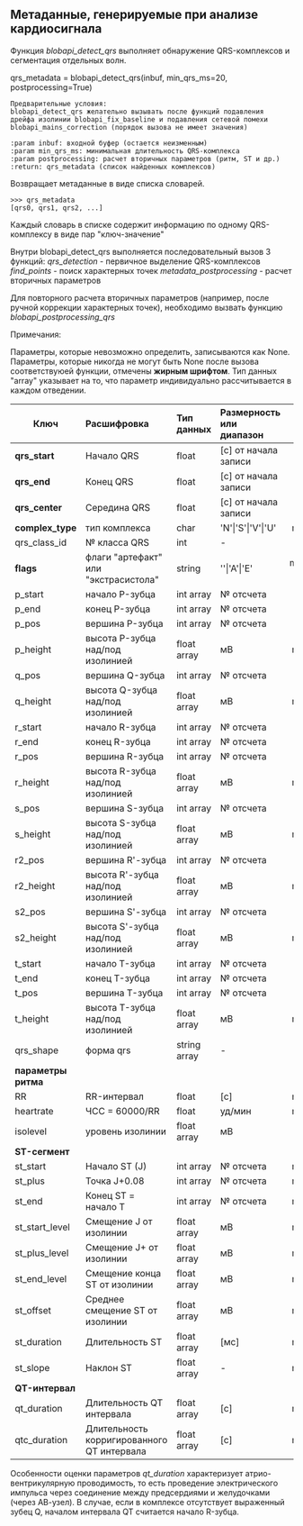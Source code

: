 ## Метаданные, генерируемые при анализе кардиосигнала

Функция *blobapi_detect_qrs* выполняет обнаружение QRS-комплексов и сегментация отдельных волн.

qrs_metadata = blobapi_detect_qrs(inbuf, min_qrs_ms=20, postprocessing=True)

    Предварительные условия:
    blobapi_detect_qrs желательно вызывать после функций подавления
    дрейфа изолинии blobapi_fix_baseline и подавления сетевой помехи
    blobapi_mains_correction (порядок вызова не имеет значения)

    :param inbuf: входной буфер (остается неизменным)
    :param min_qrs_ms: минимальная длительность QRS-комплекса
    :param postprocessing: расчет вторичных параметров (ритм, ST и др.)
    :return: qrs_metadata (список найденных комплексов)


Возвращает метаданные в виде списка словарей.

```
>>> qrs_metadata
[qrs0, qrs1, qrs2, ...]
```
Каждый словарь в списке содержит информацию по одному QRS-комплексу в виде пар "ключ-значение"

Внутри blobapi_detect_qrs выполняется последовательный вызов 3 функций:
*qrs_detection* - первичное выделение QRS-комплексов
*find_points* - поиск характерных точек
*metadata_postprocessing* - расчет вторичных параметров

Для повторного расчета вторичных параметров (например,
после ручной коррекции характерных точек), необходимо вызвать функцию
*blobapi_postprocessing_qrs*

Примечания:

Параметры, которые невозможно определить, записываются как None.
Параметры, которые никогда не могут быть None после вызова соответствуюей функции,
отмечены **жирным шрифтом**.
Тип данных "array" указывает на то, что параметр индивидуально рассчитывается в каждом отведении.


| Ключ | Расшифровка | Тип данных | Размерность или диапазон | Какая процедура рассчитывает |
| ---- |:---------- | :--------- | :---------- | ---------------------------: |
| **qrs_start** | Начало QRS | float | [с] от начала записи | qrs_detection |
| **qrs_end** | Конец QRS | float | [с] от начала записи | qrs_detection |
| **qrs_center** | Середина QRS | float | [с] от начала записи | qrs_detection |
| **complex_type** | тип комплекса | char | 'N'\|'S'\|'V'\|'U' | metadata_postprocessing |
| qrs_class_id | № класса QRS | int | - | incremental_classifier |
| **flags** | флаги "артефакт" или "экстрасистола" | string | ''\|'A'\|'E' | metadata_postprocessing, incremental_classifier |
| p_start | начало P-зубца | int array | № отсчета | find_points |
| p_end | конец P-зубца | int array | № отсчета | find_points |
| p_pos | вершина P-зубца | int array | № отсчета | find_points |
| p_height | высота P-зубца над/под изолинией| float array | мВ | metadata_postprocessing |
| q_pos | вершина Q-зубца | int array | № отсчета | find_points |
| q_height | высота Q-зубца над/под изолинией| float array | мВ | metadata_postprocessing |
| r_start | начало R-зубца | int array | № отсчета | find_points |
| r_end | конец R-зубца | int array | № отсчета | find_points |
| r_pos | вершина R-зубца | int array | № отсчета | find_points |
| r_height | высота R-зубца над/под изолинией | float array | мВ | metadata_postprocessing |
| s_pos | вершина S-зубца | int array | № отсчета | find_points |
| s_height | высота S-зубца над/под изолинией | float array | мВ | metadata_postprocessing |
| r2_pos | вершина R'-зубца | int array | № отсчета | find_points |
| r2_height | высота R'-зубца над/под изолинией | float array | мВ | metadata_postprocessing |
| s2_pos | вершина S'-зубца | int array | № отсчета | find_points |
| s2_height | высота S'-зубца над/под изолинией | float array | мВ | metadata_postprocessing |
| t_start | начало T-зубца | int array | № отсчета | find_points |
| t_end | конец T-зубца | int array | № отсчета | find_points |
| t_pos | вершина T-зубца | int array | № отсчета | find_points |
| t_height | высота T-зубца над/под изолинией | float array | мВ | metadata_postprocessing |
| qrs_shape | форма qrs | string array | - | find_points |
| **параметры ритма** |
| RR | RR-интервал | float | [с] | metadata_postprocessing |
| heartrate | ЧСС = 60000/RR| float | уд/мин | metadata_postprocessing |
| isolevel | уровень изолинии | float array | мВ | find_points |
| **ST-сегмент** |
| st_start | Начало ST (J) | int array | № отсчета | metadata_postprocessing |
| st_plus | Точка J+0.08 | int array | № отсчета | metadata_postprocessing |
| st_end | Конец ST = начало T | int array | № отсчета | metadata_postprocessing |
| st_start_level | Смещение J от изолинии | float array | мВ | metadata_postprocessing |
| st_plus_level | Смещение J+ от изолинии | float array | мВ | metadata_postprocessing |
| st_end_level | Смещение конца ST от изолинии | float array | мВ | metadata_postprocessing |
| st_offset | Среднее смещение ST от изолинии | float array | мВ | metadata_postprocessing |
| st_duration | Длительность ST | float array | [мс] | metadata_postprocessing |
| st_slope | Наклон ST | float array | - | metadata_postprocessing |
| **QT-интервал** |
| qt_duration | Длительность QT интервала| float array | [с] | metadata_postprocessing |
| qtc_duration | Длительность корригированного QT интервала | float array | [с] | metadata_postprocessing |

Особенности оценки параметров
*qt_duration*
характеризует атрио-вентрикулярную проводимость, то есть
проведение электрического импульса через соединение между предсердиями
и желудочками (через АВ-узел). В случае, если в комплексе отсутствует
выраженный зубец Q, началом интервала QT считается начало R-зубца.